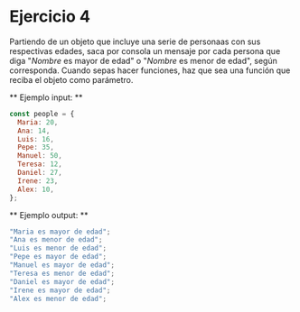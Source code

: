 # Ejercicio 4

Partiendo de un objeto que incluye una serie de personaas con sus respectivas edades, saca por consola un mensaje por cada persona que diga "_Nombre_ es mayor de edad" o "_Nombre_ es menor de edad", según corresponda.
Cuando sepas hacer funciones, haz que sea una función que reciba el objeto como parámetro.

** Ejemplo input: **

```javascript
const people = {
  Maria: 20,
  Ana: 14,
  Luis: 16,
  Pepe: 35,
  Manuel: 50,
  Teresa: 12,
  Daniel: 27,
  Irene: 23,
  Alex: 10,
};
```

** Ejemplo output: **

```javascript
"Maria es mayor de edad";
"Ana es menor de edad";
"Luis es menor de edad";
"Pepe es mayor de edad";
"Manuel es mayor de edad";
"Teresa es menor de edad";
"Daniel es mayor de edad";
"Irene es mayor de edad";
"Alex es menor de edad";
```
